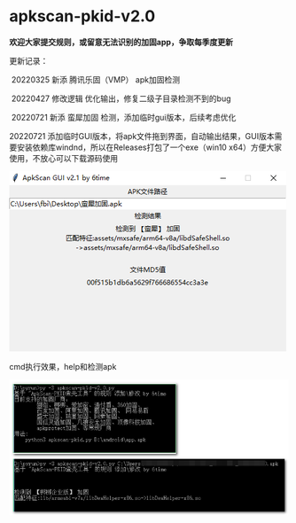 # apkscan-pkid-v2.0

**欢迎大家提交规则，或留意无法识别的加固app，争取每季度更新**

更新记录：

​	20220325 新添 腾讯乐固（VMP） apk加固检测

​	20220427 修改逻辑 优化输出，修复二级子目录检测不到的bug

​	20220721 新添 蛮犀加固 检测，添加临时gui版本，后续考虑优化



20220721 添加临时GUI版本，将apk文件拖到界面，自动输出结果，GUI版本需要安装依赖库windnd，所以在Releases打包了一个exe（win10 x64）方便大家使用，不放心可以下载源码使用

![2022-07-21_110053](2022-07-21_110053.png)

cmd执行效果，help和检测apk

![check](2022-07-21_111602.png)



